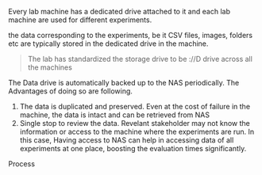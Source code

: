 Every lab machine has a dedicated drive attached to it and each lab machine are used for different experiments. 

the data corresponding to the experiments, be it CSV files, images, folders etc  are typically stored in the dedicated drive in the machine. 

> The lab has standardized the storage drive to be ://D drive across all the machines

The Data drive is automatically backed up to the NAS periodically. The Advantages of doing so are following. 

1. The data is duplicated and preserved. Even at the cost of failure in the machine, the data is intact and can be retrieved from NAS
2. Single stop to review the data. Revelant stakeholder may not know the information or access to the machine where the experiments are run. In this case, Having access to NAS can help in accessing data of all experiments at one place, boosting the evaluation times significantly.

Process